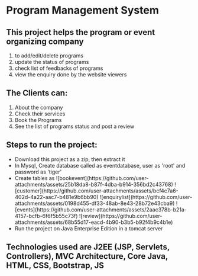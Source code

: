 <h1>Program Management System</h1>
<h2>
This project helps the program or event organizing company
</h2>
  <ol>
    <li>
       to add/edit/delete programs
    </li>
    <li>
      update the status of programs 
    </li>
    <li>
      check list of feedbacks of programs
    </li>
    <li>
      view the enquiry done by the website viewers
    </li>
  </ol>
 <h2>
   The Clients can:
 </h2>
 <ol>
   <li>
     About the company
   </li>
   <li>
     Check their services
   </li>
   <li>
     Book the Programs
   </li>
   <li>
     See the list of programs status and post a review
   </li>
   
 </ol>

 <h2>
   Steps to run the project:
 </h2>
 <ul>
   <li>
     Download this project as a zip, then extract it
   </li>
   <li>
     In Mysql, Create database called as eventdatabase, user as 'root' and password as 'tiger'
   </li>
   <li>
     Create tables as 
     ![bookevent](https://github.com/user-attachments/assets/25b18da8-b87f-4dba-b914-356bd2c43768)
![customer](https://github.com/user-attachments/assets/bcf4c7a6-402d-4a22-aac7-b481e9b6bb90)
![enquirylist](https://github.com/user-attachments/assets/0198d455-df33-48ab-8e43-28b72e43cba9)
![events](https://github.com/user-attachments/assets/2aac378b-b21a-4157-bcfb-6f6f5b55c73f)
![review](https://github.com/user-attachments/assets/68b55d17-eacd-4b90-b3b5-b92f4b9c4b1e)

   </li>
   <li>
     Run the project on Java Enterprise Edition in a tomcat server
   </li>
 </ul>

 <h2>
   Technologies used are J2EE (JSP, Servlets, Controllers), MVC Architecture, Core Java, HTML, CSS, Bootstrap, JS
 </h2>
